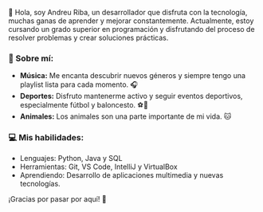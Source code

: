👋 Hola, soy Andreu Riba,
un desarrollador que disfruta con la tecnología, muchas ganas de aprender y mejorar constantemente. Actualmente, estoy cursando un grado superior en programación y disfrutando del proceso de resolver problemas y crear soluciones prácticas.

### 🎵 Sobre mí:  
- **Música:** Me encanta descubrir nuevos géneros y siempre tengo una playlist lista para cada momento. 🎧  
- **Deportes:** Disfruto mantenerme activo y seguir eventos deportivos, especialmente fútbol y baloncesto. ⚽🏀  
- **Animales:** Los animales son una parte importante de mi vida. 🐱
  
### 💻 Mis habilidades:  
- Lenguajes: Python, Java y SQL
- Herramientas: Git, VS Code, IntelliJ y VirtualBox 
- Aprendiendo: Desarrollo de aplicaciones multimedia y nuevas tecnologías.  

¡Gracias por pasar por aquí! 🚀  



<!---
AndreuRiba/AndreuRiba is a ✨ special ✨ repository because its `README.md` (this file) appears on your GitHub profile.
You can click the Preview link to take a look at your changes.
--->
